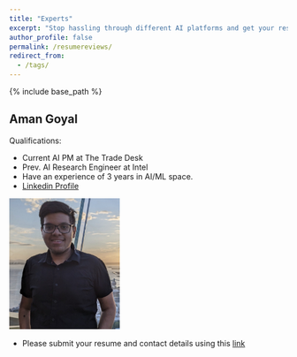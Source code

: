 ```yaml
---
title: "Experts"
excerpt: "Stop hassling through different AI platforms and get your resume reviewed by top experts"
author_profile: false
permalink: /resumereviews/
redirect_from:
  - /tags/
---
```


{% include base_path %}

Aman Goyal
------

Qualifications:

- Current AI PM at The Trade Desk
- Prev. AI Research Engineer at Intel
- Have an experience of 3 years in AI/ML space.
- [Linkedin Profile](https://www.linkedin.com/in/amangoyal99/)

<p align="left">
<img width="200" src= "/images/me_new.jpg">
</p>

- Please submit your resume and contact details using this [link](https://forms.gle/76UhmejcBvqoRCaj6)
